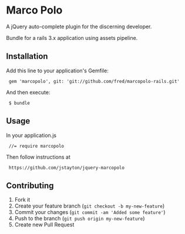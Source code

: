 # Marco Polo

A jQuery auto-complete plugin for the discerning developer.

Bundle for a rails 3.x application using assets pipeline.


## Installation

Add this line to your application's Gemfile:

     gem 'marcopolo', git: 'git://github.com/fred/marcopolo-rails.git'

And then execute:

     $ bundle

## Usage

In your application.js 

     //= require marcopolo

Then follow instructions at 

     https://github.com/jstayton/jquery-marcopolo


## Contributing

1. Fork it
2. Create your feature branch (`git checkout -b my-new-feature`)
3. Commit your changes (`git commit -am 'Added some feature'`)
4. Push to the branch (`git push origin my-new-feature`)
5. Create new Pull Request

